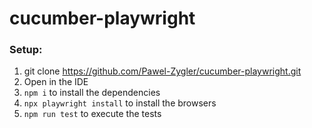 # cucumber-playwright

### Setup:

1. git clone https://github.com/Pawel-Zygler/cucumber-playwright.git
2. Open in the IDE
3. `npm i` to install the dependencies
4. `npx playwright install` to install the browsers
5. `npm run test` to execute the tests
